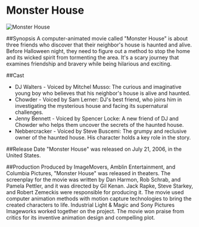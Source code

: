 # Monster House

![Monster House](https://encrypted-tbn0.gstatic.com/images?q=tbn%3AANd9GcSWzswjbokWGE-DGnWuP6kntgxFl2Sgg1_1F-GbIYgJaZvfz1p6&fbclid=IwAR2umb_btO-GZNTxvQGUlHv9jfWFqZM1tfPph-v8RGOC18bH4h6AgaNer7g)

##Synopsis
A computer-animated movie called "Monster House" is about three friends who discover that their neighbor's house is haunted and alive. Before Halloween night, they need to figure out a method to stop the home and its wicked spirit from tormenting the area. It's a scary journey that examines friendship and bravery while being hilarious and exciting.

##Cast
- DJ Walters - Voiced by Mitchel Musso: The curious and imaginative young boy who believes that his neighbor's house is alive and haunted.
- Chowder - Voiced by Sam Lerner: DJ's best friend, who joins him in investigating the mysterious house and facing its supernatural challenges.
- Jenny Bennett - Voiced by Spencer Locke: A new friend of DJ and Chowder who helps them uncover the secrets of the haunted house.
- Nebbercracker - Voiced by Steve Buscemi: The grumpy and reclusive owner of the haunted house. His character holds a key role in the story.

##Release Date
"Monster House" was released on July 21, 2006, in the United States.

##Production
Produced by ImageMovers, Amblin Entertainment, and Columbia Pictures, "Monster House" was released in theaters. The screenplay for the movie was written by Dan Harmon, Rob Schrab, and Pamela Pettler, and it was directed by Gil Kenan. Jack Rapke, Steve Starkey, and Robert Zemeckis were responsible for producing it. The movie used computer animation methods with motion capture technologies to bring the created characters to life. Industrial Light & Magic and Sony Pictures Imageworks worked together on the project. The movie won praise from critics for its inventive animation design and compelling plot.
